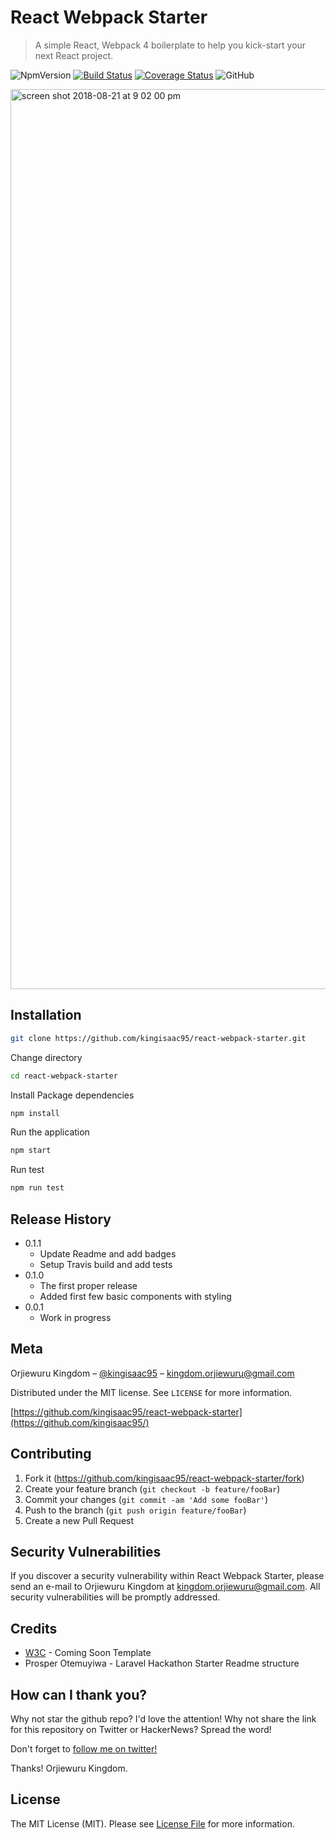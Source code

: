 # React Webpack Starter

> A simple React, Webpack 4 boilerplate to help you kick-start your next React project.

![NpmVersion](https://img.shields.io/npm/v/npm.svg)
[![Build Status](https://travis-ci.org/kingisaac95/react-webpack-starter.svg?branch=feature%2Fdevelop)](https://travis-ci.org/kingisaac95/react-webpack-starter)
[![Coverage Status](https://coveralls.io/repos/github/kingisaac95/react-webpack-starter/badge.svg?branch=feature%2Fdevelop)](https://coveralls.io/github/kingisaac95/react-webpack-starter?branch=master)
![GitHub](https://img.shields.io/github/license/mashape/apistatus.svg)

<img width="1440" alt="screen shot 2018-08-21 at 9 02 00 pm" src="https://user-images.githubusercontent.com/26261917/44426324-42d11700-a586-11e8-8e05-8d09bafb9f84.png">

## Installation

```sh
git clone https://github.com/kingisaac95/react-webpack-starter.git
```

Change directory

```sh
cd react-webpack-starter
```

Install Package dependencies

```sh
npm install
```

Run the application

```sh
npm start
```

Run test

```sh
npm run test
```

## Release History

* 0.1.1
  * Update Readme and add badges
  * Setup Travis build and add tests
* 0.1.0
  * The first proper release
  * Added first few basic components with styling
* 0.0.1
  * Work in progress

## Meta

Orjiewuru Kingdom – [@kingisaac95](https://twitter.com/kingisaac95) – kingdom.orjiewuru@gmail.com

Distributed under the MIT license. See ``LICENSE`` for more information.

[https://github.com/kingisaac95/react-webpack-starter](https://github.com/kingisaac95/)

## Contributing

1. Fork it (<https://github.com/kingisaac95/react-webpack-starter/fork>)
2. Create your feature branch (`git checkout -b feature/fooBar`)
3. Commit your changes (`git commit -am 'Add some fooBar'`)
4. Push to the branch (`git push origin feature/fooBar`)
5. Create a new Pull Request

## Security Vulnerabilities

If you discover a security vulnerability within React Webpack Starter, please send an e-mail to Orjiewuru Kingdom at kingdom.orjiewuru@gmail.com. All security vulnerabilities will be promptly addressed.

## Credits

* [W3C](https://www.w3schools.com/w3css/tryw3css_templates_coming_soon.htm) - Coming Soon Template
* Prosper Otemuyiwa - Laravel Hackathon Starter Readme structure

## How can I thank you?

Why not star the github repo? I'd love the attention! Why not share the link for this repository on Twitter or HackerNews? Spread the word!

Don't forget to [follow me on twitter!](https://twitter.com/kingisaac95)

Thanks! Orjiewuru Kingdom.

## License

The MIT License (MIT). Please see [License File](https://github.com/kingisaac95/react-webpack-starter/blob/master/LICENSE) for more information.
